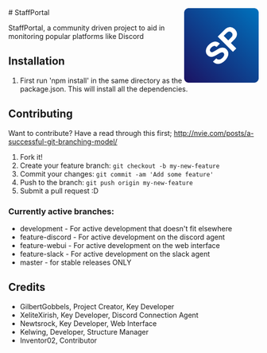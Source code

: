 <img src="logo.png" align="right" height="150" width="150" />
# StaffPortal

StaffPortal, a community driven project to aid in monitoring popular platforms like Discord


## Installation
1. First run 'npm install' in the same directory as the package.json.  This will install all the dependencies.


## Contributing
Want to contribute? Have a read through this first;
http://nvie.com/posts/a-successful-git-branching-model/

1. Fork it!
2. Create your feature branch: `git checkout -b my-new-feature`
3. Commit your changes: `git commit -am 'Add some feature'`
4. Push to the branch: `git push origin my-new-feature`
5. Submit a pull request :D

### Currently active branches:
* development - For active development that doesn't fit elsewhere
* feature-discord - For active development on the discord agent
* feature-webui -  For active development on the web interface
* feature-slack - For active development on the slack agent
* master - for stable releases ONLY

## Credits

* GilbertGobbels, Project Creator, Key Developer
* XeliteXirish, Key Developer, Discord Connection Agent
* Newtsrock, Key Developer, Web Interface
* Kelwing, Developer, Structure Manager
* Inventor02, Contributor
